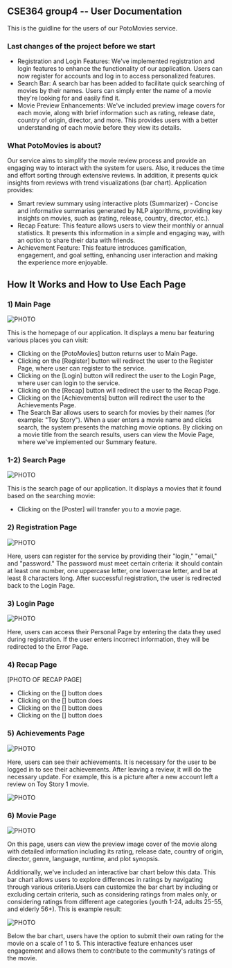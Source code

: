 ## CSE364 group4 -- User Documentation

This is the guidline for the users of our PotoMovies service.

### Last changes of the project before we start

* Registration and Login Features: We've implemented registration and login features to enhance the functionality of our application. Users can now register for accounts and log in to access personalized features.
* Search Bar: A search bar has been added to facilitate quick searching of movies by their names. Users can simply enter the name of a movie they're looking for and easily find it.
* Movie Preview Enhancements: We've included preview image covers for each movie, along with brief information such as rating, release date, country of origin, director, and more. This provides users with a better understanding of each movie before they view its details.

### What PotoMovies is about?
Our service aims to simplify the movie review process and provide an engaging way to interact with the system for users. Also, it reduces the time and effort sorting through extensive reviews. In addition, it presents quick insights from reviews with trend visualizations (bar chart). Application provides:

* Smart review summary using interactive plots (Summarizer) - Concise and informative summaries generated by NLP algorithms, providing key insights on movies, such as (rating, release, country, director, etc.).
* Recap Feature: This feature allows users to view their monthly or annual statistics. It presents this information in a simple and engaging way, with an option to share their data with friends.
* Achievement Feature: This feature introduces gamification, engagement, and goal setting, enhancing user interaction and making the experience more enjoyable.

## How It Works and How to Use Each Page

### 1) Main Page

![PHOTO](images/mainpage.jpg)

This is the homepage of our application. It displays a menu bar featuring various places you can visit:

* Clicking on the [PotoMovies] button returns user to Main Page.
* Clicking on the [Register] button will redirect the user to the Register Page, where user can register to the service.
* Clicking on the [Login] button will redirect the user to the Login Page, where user can login to the service.
* Clicking on the [Recap] button will redirect the user to the Recap Page.
* Clicking on the [Achievements] button will redirect the user to the Achievements Page.
* The Search Bar allows users to search for movies by their names (for example: "Toy Story"). When a user enters a movie name and clicks search, the system presents the matching movie options. By clicking on a movie title from the search results, users can view the Movie Page, where we've implemented our Summary feature.

### 1-2) Search Page

![PHOTO](images/searchmovie.png)

This is the search page of our application. It displays a movies that it found based on the searching movie:

* Clicking on the [Poster] will transfer you to a movie page.

### 2) Registration Page

![PHOTO](images/registerpage.jpg)

Here, users can register for the service by providing their "login," "email," and "password." The password must meet certain criteria: it should contain at least one number, one uppercase letter, one lowercase letter, and be at least 8 characters long. After successful registration, the user is redirected back to the Login Page.

### 3) Login Page

![PHOTO](images/loginpage.jpg)

Here, users can access their Personal Page by entering the data they used during registration. If the user enters incorrect information, they will be redirected to the Error Page.

### 4) Recap Page

[PHOTO OF RECAP PAGE]

* Clicking on the [] button does 
* Clicking on the [] button does 
* Clicking on the [] button does 
* Clicking on the [] button does 


### 5) Achievements Page

![PHOTO](images/achievement_before.png)

Here, users can see their achievements. It is necessary for the user to be logged in to see their achievements.
After leaving a review, it will do the necessary update. For example, this is a picture after a new account left a review on Toy Story 1 movie.

![PHOTO](images/achievement_after.png)

### 6) Movie Page

![PHOTO](images/moviepage.jpg)

On this page, users can view the preview image cover of the movie along with detailed information including its rating, release date, country of origin, director, genre, language, runtime, and plot synopsis. 

Additionally, we've included an interactive bar chart below this data. This bar chart allows users to explore differences in ratings by navigating through various criteria.Users can customize the bar chart by including or excluding certain criteria, such as considering ratings from males only, or considering ratings from different age categories (youth 1-24, adults 25-55, and elderly 56+).
This is example result:

![PHOTO](images/moviepage_example.png)


Below the bar chart, users have the option to submit their own rating for the movie on a scale of 1 to 5. This interactive feature enhances user engagement and allows them to contribute to the community's ratings of the movie.



